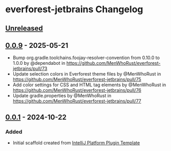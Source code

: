 <!-- Keep a Changelog guide -> https://keepachangelog.com -->

# everforest-jetbrains Changelog

## [Unreleased]

## [0.0.9] - 2025-05-21

- Bump org.gradle.toolchains.foojay-resolver-convention from 0.10.0 to 1.0.0 by @dependabot in https://github.com/MenWhoRust/everforest-jetbrains/pull/73
- Update selection colors in Everforest theme files by @MenWhoRust in https://github.com/MenWhoRust/everforest-jetbrains/pull/75
- Add color settings for CSS and HTML tag elements by @MenWhoRust in https://github.com/MenWhoRust/everforest-jetbrains/pull/76
- Update gradle.properties by @MenWhoRust in https://github.com/MenWhoRust/everforest-jetbrains/pull/77

## [0.0.1] - 2024-10-22

### Added

- Initial scaffold created from [IntelliJ Platform Plugin Template](https://github.com/JetBrains/intellij-platform-plugin-template)

[Unreleased]: https://github.com/MenWhoRust/everforest-jetbrains/compare/v0.0.9...HEAD
[0.0.9]: https://github.com/MenWhoRust/everforest-jetbrains/compare/v0.0.1...v0.0.9
[0.0.1]: https://github.com/MenWhoRust/everforest-jetbrains/commits/v0.0.1
